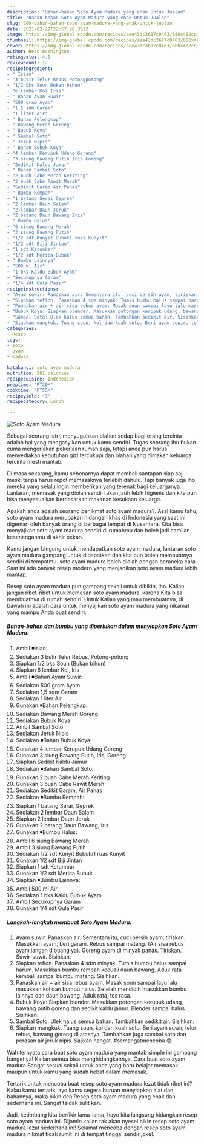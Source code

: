 ```yaml
---
description: "Bahan-bahan Soto Ayam Madura yang enak Untuk Jualan"
title: "Bahan-bahan Soto Ayam Madura yang enak Untuk Jualan"
slug: 200-bahan-bahan-soto-ayam-madura-yang-enak-untuk-jualan
date: 2021-02-22T22:57:28.392Z
image: https://img-global.cpcdn.com/recipes/aee43dc3617c0463/680x482cq70/soto-ayam-madura-foto-resep-utama.jpg
thumbnail: https://img-global.cpcdn.com/recipes/aee43dc3617c0463/680x482cq70/soto-ayam-madura-foto-resep-utama.jpg
cover: https://img-global.cpcdn.com/recipes/aee43dc3617c0463/680x482cq70/soto-ayam-madura-foto-resep-utama.jpg
author: Bess Washington
ratingvalue: 4.1
reviewcount: 12
recipeingredient:
- " Isian"
- "3 butir Telur Rebus Potongpotong"
- "1/2 bks Soun Bukan bihun"
- "6 lembar Kol Iris"
- " Bahan Ayam Suwir"
- "500 gram Ayam"
- "1,5 sdm Garam"
- "1 liter Air"
- " Bahan Pelengkap"
- " Bawang Merah Goreng"
- " Bubuk Koya"
- " Sambal Soto"
- " Jeruk Nipis"
- " Bahan Bubuk Koya"
- "4 lembar Kerupuk Udang Goreng"
- "3 siung Bawang Putih Iris Goreng"
- "Sedikit Kaldu Jamur"
- " Bahan Sambal Soto"
- "2 buah Cabe Merah Keriting"
- "3 buah Cabe Rawit Merah"
- "Sedikit Garam Air Panas"
- " Bumbu Rempah"
- "1 batang Serai Geprek"
- "2 lembar Daun Salam"
- "2 lembar Daun Jeruk"
- "2 batang Daun Bawang Iris"
- " Bumbu Halus"
- "6 siung Bawang Merah"
- "3 siung Bawang Putih"
- "1/2 sdt Kunyit Bubuk1 ruas Kunyit"
- "1/2 sdt Biji Jintan"
- "1 sdt Ketumbar"
- "1/2 sdt Merica Bubuk"
- " Bumbu Lainnya"
- "500 ml Air"
- "1 bks Kaldu Bubuk Ayam"
- "Secukupnya Garam"
- "1/4 sdt Gula Pasir"
recipeinstructions:
- "Ayam suwir: Panaskan air. Sementara itu, cuci bersih ayam, tiriskan. Masukkan ayam, beri garam. Rebus sampai matang. (Air sisa rebus ayam jangan dibuang ya). Goreng ayam di minyak panas. Tiriskan. Suwir-suwir. Sisihkan."
- "Siapkan teflon. Panaskan 4 sdm minyak. Tumis bumbu halus sampai harum. Masukkan bumbu rempah kecuali daun bawang. Aduk rata kembali sampai bumbu matang. Sisihkan."
- "Panaskan air + air sisa rebus ayam. Masak soun sampai layu lalu masukkan kol dan bumbu halus. Setelah mendidih masukkan bumbu lainnya dan daun bawang. Aduk rata, tes rasa."
- "Bubuk Koya: Siapkan blender. Masukkan potongan kerupuk udang, bawang putih goreng dan sedikit kaldu jamur. Blender sampai halus. Sisihkan."
- "Sambal Soto: Ulek halus semua bahan. Tambahkan sedikit air. Sisihkan."
- "Siapkan mangkuk. Tuang soun, kol dan kuah soto. Beri ayam suwir, telur rebus, bawang goreng di atasnya. Tambahkan juga sambal soto dan perasan air jeruk nipis. Sajikan hangat. #semangatmencoba 😊"
categories:
- Resep
tags:
- soto
- ayam
- madura

katakunci: soto ayam madura 
nutrition: 281 calories
recipecuisine: Indonesian
preptime: "PT30M"
cooktime: "PT55M"
recipeyield: "3"
recipecategory: Lunch

---
```



![Soto Ayam Madura](https://img-global.cpcdn.com/recipes/aee43dc3617c0463/680x482cq70/soto-ayam-madura-foto-resep-utama.jpg)

Sebagai seorang istri, menyuguhkan olahan sedap bagi orang tercinta adalah hal yang mengasyikan untuk kamu sendiri. Tugas seorang ibu bukan cuma mengerjakan pekerjaan rumah saja, tetapi anda pun harus menyediakan kebutuhan gizi tercukupi dan olahan yang dimakan keluarga tercinta mesti mantab.

Di masa  sekarang, kamu sebenarnya dapat membeli santapan siap saji meski tanpa harus repot memasaknya terlebih dahulu. Tapi banyak juga lho mereka yang selalu ingin memberikan yang terenak bagi keluarganya. Lantaran, memasak yang diolah sendiri akan jauh lebih higienis dan kita pun bisa menyesuaikan berdasarkan makanan kesukaan keluarga. 



Apakah anda adalah seorang penikmat soto ayam madura?. Asal kamu tahu, soto ayam madura merupakan hidangan khas di Indonesia yang saat ini digemari oleh banyak orang di berbagai tempat di Nusantara. Kita bisa menyajikan soto ayam madura sendiri di rumahmu dan boleh jadi camilan kesenanganmu di akhir pekan.

Kamu jangan bingung untuk mendapatkan soto ayam madura, lantaran soto ayam madura gampang untuk didapatkan dan kita pun boleh membuatnya sendiri di tempatmu. soto ayam madura boleh diolah dengan beraneka cara. Saat ini ada banyak resep modern yang menjadikan soto ayam madura lebih mantap.

Resep soto ayam madura pun gampang sekali untuk dibikin, lho. Kalian jangan ribet-ribet untuk memesan soto ayam madura, karena Kita bisa membuatnya di rumah sendiri. Untuk Kalian yang mau membuatnya, di bawah ini adalah cara untuk menyajikan soto ayam madura yang nikamat yang mampu Anda buat sendiri.

<!--inarticleads1-->

##### Bahan-bahan dan bumbu yang diperlukan dalam menyiapkan Soto Ayam Madura:

1. Ambil  ◾Isian:
1. Sediakan 3 butir Telur Rebus, Potong-potong
1. Siapkan 1/2 bks Soun (Bukan bihun)
1. Siapkan 6 lembar Kol, Iris
1. Ambil  ◾Bahan Ayam Suwir:
1. Sediakan 500 gram Ayam
1. Sediakan 1,5 sdm Garam
1. Sediakan 1 liter Air
1. Gunakan  ◾Bahan Pelengkap:
1. Sediakan  Bawang Merah Goreng
1. Sediakan  Bubuk Koya
1. Ambil  Sambal Soto
1. Sediakan  Jeruk Nipis
1. Sediakan  ◾Bahan Bubuk Koya:
1. Gunakan 4 lembar Kerupuk Udang Goreng
1. Gunakan 3 siung Bawang Putih, Iris, Goreng
1. Siapkan Sedikit Kaldu Jamur
1. Sediakan  ◾Bahan Sambal Soto:
1. Gunakan 2 buah Cabe Merah Keriting
1. Gunakan 3 buah Cabe Rawit Merah
1. Sediakan Sedikit Garam, Air Panas
1. Sediakan  ◾Bumbu Rempah:
1. Siapkan 1 batang Serai, Geprek
1. Sediakan 2 lembar Daun Salam
1. Siapkan 2 lembar Daun Jeruk
1. Gunakan 2 batang Daun Bawang, Iris
1. Gunakan  ◾Bumbu Halus:
1. Ambil 6 siung Bawang Merah
1. Ambil 3 siung Bawang Putih
1. Sediakan 1/2 sdt Kunyit Bubuk/1 ruas Kunyit
1. Gunakan 1/2 sdt Biji Jintan
1. Siapkan 1 sdt Ketumbar
1. Gunakan 1/2 sdt Merica Bubuk
1. Siapkan  ◾Bumbu Lainnya:
1. Ambil 500 ml Air
1. Sediakan 1 bks Kaldu Bubuk Ayam
1. Ambil Secukupnya Garam
1. Gunakan 1/4 sdt Gula Pasir




<!--inarticleads2-->

##### Langkah-langkah membuat Soto Ayam Madura:

1. Ayam suwir: Panaskan air. Sementara itu, cuci bersih ayam, tiriskan. Masukkan ayam, beri garam. Rebus sampai matang. (Air sisa rebus ayam jangan dibuang ya). Goreng ayam di minyak panas. Tiriskan. Suwir-suwir. Sisihkan.
1. Siapkan teflon. Panaskan 4 sdm minyak. Tumis bumbu halus sampai harum. Masukkan bumbu rempah kecuali daun bawang. Aduk rata kembali sampai bumbu matang. Sisihkan.
1. Panaskan air + air sisa rebus ayam. Masak soun sampai layu lalu masukkan kol dan bumbu halus. Setelah mendidih masukkan bumbu lainnya dan daun bawang. Aduk rata, tes rasa.
1. Bubuk Koya: Siapkan blender. Masukkan potongan kerupuk udang, bawang putih goreng dan sedikit kaldu jamur. Blender sampai halus. Sisihkan.
1. Sambal Soto: Ulek halus semua bahan. Tambahkan sedikit air. Sisihkan.
1. Siapkan mangkuk. Tuang soun, kol dan kuah soto. Beri ayam suwir, telur rebus, bawang goreng di atasnya. Tambahkan juga sambal soto dan perasan air jeruk nipis. Sajikan hangat. #semangatmencoba 😊




Wah ternyata cara buat soto ayam madura yang mantab simple ini gampang banget ya! Kalian semua bisa menghidangkannya. Cara buat soto ayam madura Sangat sesuai sekali untuk anda yang baru belajar memasak maupun untuk kamu yang sudah hebat dalam memasak.

Tertarik untuk mencoba buat resep soto ayam madura lezat tidak ribet ini? Kalau kamu tertarik, ayo kamu segera buruan menyiapkan alat dan bahannya, maka bikin deh Resep soto ayam madura yang enak dan sederhana ini. Sangat taidak sulit kan. 

Jadi, ketimbang kita berfikir lama-lama, hayo kita langsung hidangkan resep soto ayam madura ini. Dijamin kalian tak akan nyesel bikin resep soto ayam madura lezat sederhana ini! Selamat mencoba dengan resep soto ayam madura nikmat tidak rumit ini di tempat tinggal sendiri,oke!.

